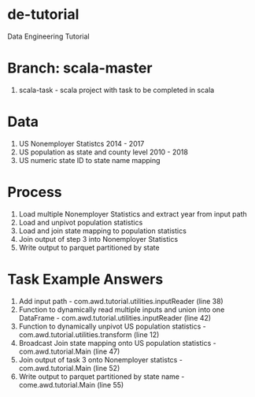 # de-tutorial
Data Engineering Tutorial

# Branch: scala-master
1. scala-task - scala project with task to be completed in scala

# Data
1. US Nonemployer Statistcs 2014 - 2017
2. US population as state and county level 2010 - 2018
3. US numeric state ID to state name mapping

# Process
1. Load multiple Nonemployer Statistics and extract year from input path
2. Load and unpivot population statistics
3. Load and join state mapping to population statistics
4. Join output of step 3 into Nonemployer Statistics
5. Write output to parquet partitioned by state

# Task Example Answers
1. Add input path - com.awd.tutorial.utilities.inputReader (line 38)
2. Function to dynamically read multiple inputs and union into one DataFrame - com.awd.tutorial.utilities.inputReader (line 42)
3. Function to dynamically unpivot US population statistics - com.awd.tutorial.utilities.transform (line 12)
4. Broadcast Join state mapping onto US population statistics - com.awd.tutorial.Main (line 47)
5. Join output of task 3 onto Nonemployer statistcs - com.awd.tutorial.Main (line 52)
6. Write output to parquet partitioned by state name - come.awd.tutorial.Main (line 55)
